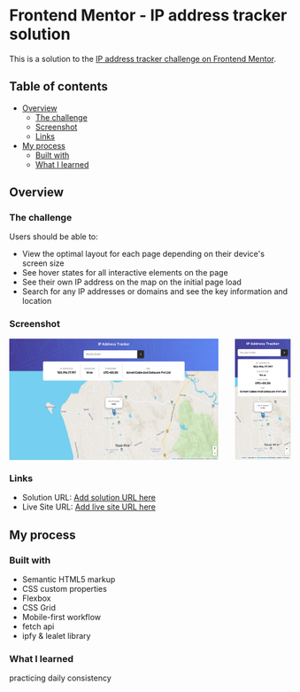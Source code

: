 # Frontend Mentor - IP address tracker solution

This is a solution to the [IP address tracker challenge on Frontend Mentor](https://www.frontendmentor.io/challenges/ip-address-tracker-I8-0yYAH0).

## Table of contents

- [Overview](#overview)
  - [The challenge](#the-challenge)
  - [Screenshot](#screenshot)
  - [Links](#links)
- [My process](#my-process)
  - [Built with](#built-with)
  - [What I learned](#what-i-learned)

## Overview

### The challenge

Users should be able to:

- View the optimal layout for each page depending on their device's screen size
- See hover states for all interactive elements on the page
- See their own IP address on the map on the initial page load
- Search for any IP addresses or domains and see the key information and location

### Screenshot

<div style="display:flex;gap:30px">
<img src="./screenshots/ip-tracker-desktop-view.png" width="75%">

<img src="./screenshots/ip-tracker-mobile-view.png" width="20%">

</div>

### Links

- Solution URL: [Add solution URL here](https://github.com/vinit-churi/ip-address-tracker-master)
- Live Site URL: [Add live site URL here](https://vinit-churi.github.io/ip-address-tracker-master/)

## My process

### Built with

- Semantic HTML5 markup
- CSS custom properties
- Flexbox
- CSS Grid
- Mobile-first workflow
- fetch api
- ipfy & lealet library

### What I learned

practicing daily consistency
